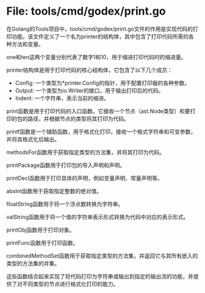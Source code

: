 # File: tools/cmd/godex/print.go

在Golang的Tools项目中，tools/cmd/godex/print.go文件的作用是实现代码的打印功能。该文件定义了一个名为printer的结构体，其中包含了打印代码所需的各种方法和变量。

one和ten这两个变量分别代表了数字1和10，用于缩进打印代码时的缩进量。

printer结构体是用于打印代码的核心结构体，它包含了以下几个成员：

- Config: 一个类型为*printer.Config的指针，用于配置打印器的各种参数。
- Output: 一个类型为io.Writer的接口，用于输出打印后的代码。
- Indent: 一个字符串，表示当前的缩进。

print函数是用于打印代码的入口函数。它接收一个节点（ast.Node类型）和要打印的包的路径，并根据节点的类型将其打印为代码。

printf函数是一个辅助函数，用于格式化打印，接收一个格式字符串和可变参数，并将其格式化后输出。

methodsFor函数用于获取指定类型的方法集，并将其打印为代码。

printPackage函数用于打印包的导入声明和声明。

printDecl函数用于打印具体的声明，例如变量声明、常量声明等。

absInt函数用于获取指定整数的绝对值。

floatString函数用于将一个浮点数转换为字符串。

valString函数用于将一个值的字符串表示形式转换为代码中对应的表示形式。

printObj函数用于打印对象。

printFunc函数用于打印函数。

combinedMethodSet函数用于获取指定类型的方法集，并返回它与其所有嵌入的类型的方法集的并集。

这些函数结合起来实现了将代码打印为字符串或输出到指定的输出流的功能，并提供了对不同类型的节点进行格式化打印的能力。

